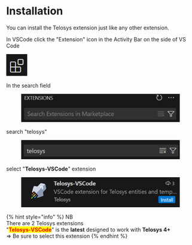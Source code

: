 # Installation

You can install the Telosys extension just like any other extension.

In VSCode click the "Extension" icon in the Activity Bar on the side of VS Code

<img src="../.gitbook/assets/image (1).png" alt="" data-size="original">



In the search field

<div align="left">

<figure><img src="../.gitbook/assets/image (2).png" alt=""><figcaption></figcaption></figure>

</div>

search "telosys"&#x20;

<div align="left">

<figure><img src="../.gitbook/assets/image (3).png" alt=""><figcaption></figcaption></figure>

</div>

select "**Telosys-VSCode**" extension

<div align="left">

<figure><img src="../.gitbook/assets/image.png" alt=""><figcaption></figcaption></figure>

</div>



{% hint style="info" %}
NB \
There are 2 Telosys extensions \
"<mark style="color:red;">**Telosys-VSCode**</mark>" is the **latest** designed to work with **Telosys 4+** \
\=> Be sure to select this extension
{% endhint %}





